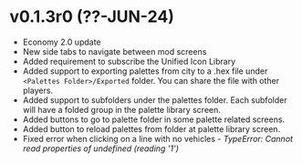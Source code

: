 # v0.1.3r0 (??-JUN-24)
- Economy 2.0 update
- New side tabs to navigate between mod screens
- Added requirement to subscribe the Unified Icon Library
- Added support to exporting palettes from city to a .hex file under `<Palettes Folder>/Exported` folder. You can share the file with other players.
- Added support to subfolders under the palettes folder. Each subfolder will have a folded group in the palette library screen.
- Added buttons to go to palette folder in some palette related screens.
- Added button to reload palettes from folder at palette library screen.
- Fixed error when clicking on a line with no vehicles - _TypeError: Cannot read properties of undefined (reading '1')_